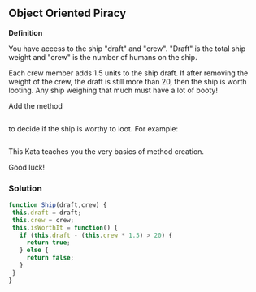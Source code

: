 
## Object Oriented Piracy

**Definition**

You have access to the ship "draft" and "crew". "Draft" is the total ship weight and "crew" is the number of humans on the ship.

Each crew member adds 1.5 units to the ship draft. If after removing the weight of the crew, the draft is still more than 20, then the ship is worth looting. Any ship weighing that much must have a lot of booty!

Add the method

```isWorthIt
```

to decide if the ship is worthy to loot. For example:

```titanic.isWorthIt() // return false
```

This Kata teaches you the very basics of method creation.

Good luck!



### Solution

```javascript
function Ship(draft,crew) {
 this.draft = draft;
 this.crew = crew;
 this.isWorthIt = function() {
   if (this.draft - (this.crew * 1.5) > 20) {
     return true;
   } else {
     return false;
   }
 } 
}
